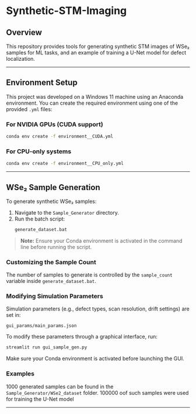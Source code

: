 # Synthetic-STM-Imaging

## Overview

This repository provides tools for generating synthetic STM images of WSe₂ samples for ML tasks, and an example of training a U-Net model for defect localization.

---

## Environment Setup

This project was developed on a Windows 11 machine using an Anaconda environment. You can create the required environment using one of the provided `.yml` files:

### For NVIDIA GPUs (CUDA support)
```bash
conda env create -f environment__CUDA.yml
```

### For CPU-only systems
```bash
conda env create -f environment__CPU_only.yml
```
---

## WSe₂ Sample Generation

To generate synthetic WSe₂ samples:

1. Navigate to the `Sample_Generator` directory.
2. Run the batch script:
   ```bash
   generate_dataset.bat
   ```

> **Note:** Ensure your Conda environment is activated in the command line before running the script.

### Customizing the Sample Count

The number of samples to generate is controlled by the `sample_count` variable inside `generate_dataset.bat`.

### Modifying Simulation Parameters

Simulation parameters (e.g., defect types, scan resolution, drift settings) are set in:

```
gui_params/main_params.json
```

To modify these parameters through a graphical interface, run:

```bash
streamlit run gui_sample_gen.py
```

Make sure your Conda environment is activated before launching the GUI.

### Examples
1000 generated samples can be found in the `Sample_Generator/WSe2_dataset` folder. 100000 oof such samples were used for training the U-Net model

---

